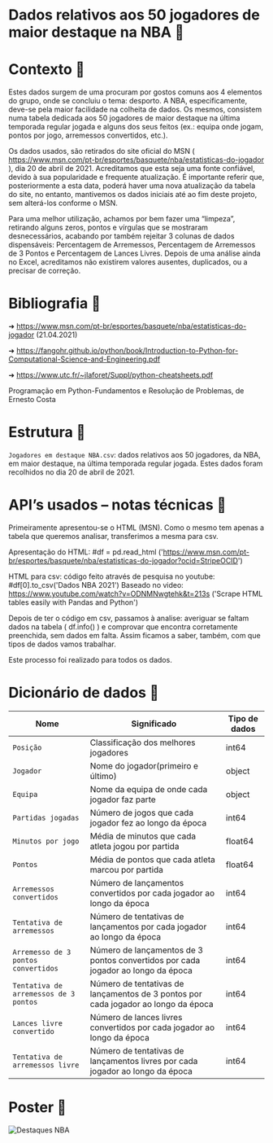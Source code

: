 
# Dados relativos aos 50 jogadores de maior destaque na NBA 🏀

# Contexto 🏀

Estes dados surgem de uma procuram por gostos comuns aos 4 elementos do grupo, onde se concluiu o tema: desporto. A NBA, especificamente, deve-se pela maior facilidade na colheita de dados. Os mesmos, consistem numa tabela dedicada aos 50 jogadores de maior destaque na última temporada regular jogada e alguns dos seus feitos (ex.: equipa onde jogam, pontos por jogo, arremessos convertidos, etc.).

Os dados usados, são retirados do site oficial do MSN ( https://www.msn.com/pt-br/esportes/basquete/nba/estatisticas-do-jogador ), dia 20 de abril de 2021. Acreditamos que esta seja uma fonte confiável, devido à sua popularidade e frequente atualização. É importante referir que, posteriormente a esta data, poderá haver uma nova atualização da tabela do site, no entanto, mantivemos os dados iniciais até ao fim deste projeto, sem alterá-los conforme o MSN.

Para uma melhor utilização, achamos por bem fazer uma “limpeza”, retirando alguns zeros, pontos e vírgulas que se mostraram desnecessários, acabando por também rejeitar 3 colunas de dados dispensáveis: Percentagem de Arremessos, Percentagem de Arremessos de 3 Pontos e Percentagem de Lances Livres. Depois de uma análise ainda no Excel, acreditamos não existirem valores ausentes, duplicados, ou a precisar de correção. 


# Bibliografia 🏀

➜ https://www.msn.com/pt-br/esportes/basquete/nba/estatisticas-do-jogador (21.04.2021)

➜ https://fangohr.github.io/python/book/Introduction-to-Python-for-Computational-Science-and-Engineering.pdf

➜ https://www.utc.fr/~jlaforet/Suppl/python-cheatsheets.pdf

Programação em Python-Fundamentos e Resolução de Problemas, de Ernesto Costa 


# Estrutura 🏀

`Jogadores em destaque NBA.csv`:  dados relativos aos 50 jogadores, da NBA, em maior destaque, na última temporada regular jogada. Estes dados foram recolhidos no dia 20 de abril de 2021.


# API’s usados – notas técnicas 🏀

Primeiramente apresentou-se o HTML (MSN). Como o mesmo tem apenas a tabela que queremos analisar, transferimos a mesma para csv.

Apresentação do HTML:
#df = pd.read_html ('https://www.msn.com/pt-br/esportes/basquete/nba/estatisticas-do-jogador?ocid=StripeOCID')

HTML para csv: código feito através de pesquisa no youtube:
#df[0].to_csv('Dados NBA 2021') 
Baseado no video:
https://www.youtube.com/watch?v=ODNMNwgtehk&t=213s ('Scrape HTML tables easily with Pandas and Python')

Depois de ter o código em csv, passamos à analise: averiguar se faltam dados na tabela ( df.info() ) e comprovar que encontra corretamente preenchida, sem dados em falta. Assim ficamos a saber, também, com que tipos de dados vamos trabalhar.

Este processo foi realizado para todos os dados.


# Dicionário de dados 🏀

| Nome  | Significado | Tipo de dados |
| ------| ----------- | --------------|
|`Posição`| Classificação dos melhores jogadores|int64|
|`Jogador`| Nome do jogador(primeiro e último) |object|
|`Equipa`| Nome da equipa de onde cada jogador faz parte|object|
|`Partidas jogadas`|Número de jogos que cada jogador fez ao longo da época|int64|
|`Minutos por jogo`|Média de minutos que cada atleta jogou por partida|float64|
|`Pontos`|Média de pontos que cada atleta marcou por partida|float64|
|`Arremessos convertidos`|Número de lançamentos convertidos por cada jogador ao longo da época|int64|
|`Tentativa de arremessos`|Número de tentativas de lançamentos por cada jogador ao longo da época|int64|
|`Arremesso de 3 pontos convertidos`|Número de lançamentos de 3 pontos convertidos por cada jogador ao longo da época|int64|
|`Tentativa de arremessos de 3 pontos`|Número de tentativas de lançamentos de 3 pontos por cada jogador ao longo da época|int64|
|`Lances livre convertido`|Número de lances livres convertidos por cada jogador ao longo da época|int64|
|`Tentativa de arremessos livre`|Número de tentativas de lançamentos livres por cada jogador ao longo da época|int64|


# Poster 🏀
![Destaques NBA](https://user-images.githubusercontent.com/76159858/120102638-dd9dad80-c143-11eb-87b1-be6bbfcd78a4.png)
